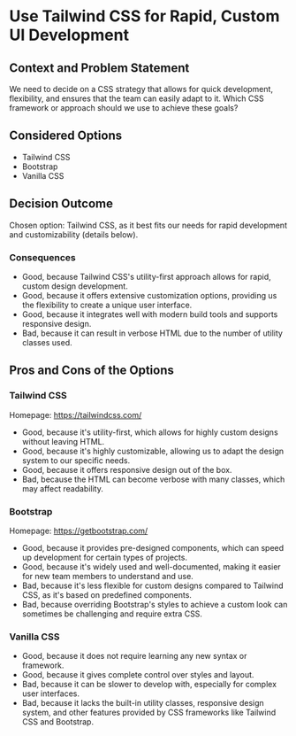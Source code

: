 # Use Tailwind CSS for Rapid, Custom UI Development

## Context and Problem Statement

We need to decide on a CSS strategy that allows for quick development, flexibility, and ensures that the team can easily adapt to it. Which CSS framework or approach should we use to achieve these goals?

## Considered Options

-   Tailwind CSS
-   Bootstrap
-   Vanilla CSS

## Decision Outcome

Chosen option: Tailwind CSS, as it best fits our needs for rapid development and customizability (details below).

### Consequences

-   Good, because Tailwind CSS's utility-first approach allows for rapid, custom design development.
-   Good, because it offers extensive customization options, providing us the flexibility to create a unique user interface.
-   Good, because it integrates well with modern build tools and supports responsive design.
-   Bad, because it can result in verbose HTML due to the number of utility classes used.

## Pros and Cons of the Options

### Tailwind CSS

Homepage: <https://tailwindcss.com/>

-   Good, because it's utility-first, which allows for highly custom designs without leaving HTML.
-   Good, because it's highly customizable, allowing us to adapt the design system to our specific needs.
-   Good, because it offers responsive design out of the box.
-   Bad, because the HTML can become verbose with many classes, which may affect readability.

### Bootstrap

Homepage: <https://getbootstrap.com/>

-   Good, because it provides pre-designed components, which can speed up development for certain types of projects.
-   Good, because it's widely used and well-documented, making it easier for new team members to understand and use.
-   Bad, because it's less flexible for custom designs compared to Tailwind CSS, as it's based on predefined components.
-   Bad, because overriding Bootstrap's styles to achieve a custom look can sometimes be challenging and require extra CSS.

### Vanilla CSS

-   Good, because it does not require learning any new syntax or framework.
-   Good, because it gives complete control over styles and layout.
-   Bad, because it can be slower to develop with, especially for complex user interfaces.
-   Bad, because it lacks the built-in utility classes, responsive design system, and other features provided by CSS frameworks like Tailwind CSS and Bootstrap.
